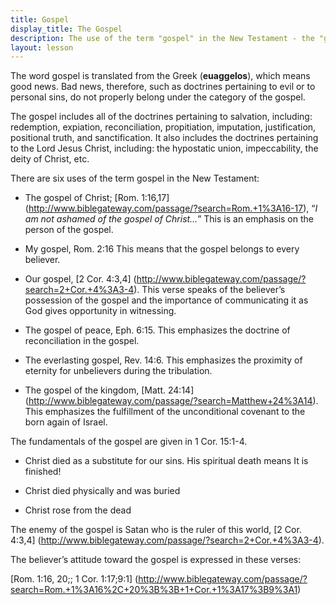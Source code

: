 ```yaml
---
title: Gospel
display_title: The Gospel
description: The use of the term "gospel" in the New Testament - the "good news" of salvation.
layout: lesson
---
```


The word gospel is translated from the Greek (**euaggelos**), which means good news. Bad news, therefore, such as doctrines pertaining to evil or to personal sins, do not properly belong under the category of the gospel.

The gospel includes all of the doctrines pertaining to salvation, including: redemption, expiation, reconciliation, propitiation, imputation, justification, positional truth, and sanctification. It also includes the doctrines pertaining to the Lord Jesus Christ, including: the hypostatic union, impeccability, the deity of Christ, etc.

There are six uses of the term gospel in the New Testament:

* The gospel of Christ; [Rom. 1:16,17] (http://www.biblegateway.com/passage/?search=Rom.+1%3A16-17), “_I am not ashamed of the gospel of Christ…_” This is an emphasis on the person of the gospel.

* My gospel, Rom. 2:16 This means that the gospel belongs to every
believer.

* Our gospel, [2 Cor. 4:3,4] (http://www.biblegateway.com/passage/?search=2+Cor.+4%3A3-4). This verse speaks of the believer’s possession of the gospel and the importance of communicating it as God gives opportunity in witnessing.

* The gospel of peace, Eph. 6:15. This emphasizes the doctrine of reconciliation in the gospel.

* The everlasting gospel, Rev. 14:6. This emphasizes the proximity of eternity for unbelievers during the tribulation.

* The gospel of the kingdom, [Matt. 24:14] (http://www.biblegateway.com/passage/?search=Matthew+24%3A14). This emphasizes the fulfillment of the unconditional covenant to the born again of Israel.

The fundamentals of the gospel are given in 1 Cor. 15:1-4.

* Christ died as a substitute for our sins. His spiritual death means It is finished!

* Christ died physically and was buried

* Christ rose from the dead

The enemy of the gospel is Satan who is the ruler of this world, [2 Cor. 4:3,4] (http://www.biblegateway.com/passage/?search=2+Cor.+4%3A3-4).

The believer’s attitude toward the gospel is expressed in these verses:

[Rom. 1:16, 20;; 1 Cor. 1:17;9:1] (http://www.biblegateway.com/passage/?search=Rom.+1%3A16%2C+20%3B%3B+1+Cor.+1%3A17%3B9%3A1)
